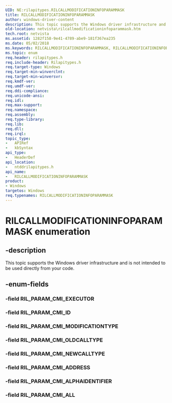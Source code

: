 ```yaml
---
UID: NE:rilapitypes.RILCALLMODIFICATIONINFOPARAMMASK
title: RILCALLMODIFICATIONINFOPARAMMASK
author: windows-driver-content
description: This topic supports the Windows driver infrastructure and is not intended to be used directly from your code.
old-location: netvista\rilcallmodificationinfoparammask.htm
tech.root: netvista
ms.assetid: 1282f158-9e41-4789-abe9-181f367ea235
ms.date: 05/02/2018
ms.keywords: RILCALLMODIFICATIONINFOPARAMMASK, RILCALLMODIFICATIONINFOPARAMMASK enumeration [Network Drivers Starting with Windows Vista], RIL_PARAM_CMI_ADDRESS, RIL_PARAM_CMI_ALL, RIL_PARAM_CMI_ALPHAIDENTIFIER, RIL_PARAM_CMI_ID, RIL_PARAM_CMI_MODIFICATIONTYPE, RIL_PARAM_CMI_NEWCALLTYPE, RIL_PARAM_CMI_OLDCALLTYPE, netvista.rilcallmodificationinfoparammask, ntddrilapitypes/RILCALLMODIFICATIONINFOPARAMMASK, ntddrilapitypes/RIL_PARAM_CMI_ADDRESS, ntddrilapitypes/RIL_PARAM_CMI_ALL, ntddrilapitypes/RIL_PARAM_CMI_ALPHAIDENTIFIER, ntddrilapitypes/RIL_PARAM_CMI_ID, ntddrilapitypes/RIL_PARAM_CMI_MODIFICATIONTYPE, ntddrilapitypes/RIL_PARAM_CMI_NEWCALLTYPE, ntddrilapitypes/RIL_PARAM_CMI_OLDCALLTYPE
ms.topic: enum
req.header: rilapitypes.h
req.include-header: Rilapitypes.h
req.target-type: Windows
req.target-min-winverclnt: 
req.target-min-winversvr: 
req.kmdf-ver: 
req.umdf-ver: 
req.ddi-compliance: 
req.unicode-ansi: 
req.idl: 
req.max-support: 
req.namespace: 
req.assembly: 
req.type-library: 
req.lib: 
req.dll: 
req.irql: 
topic_type:
-	APIRef
-	kbSyntax
api_type:
-	HeaderDef
api_location:
-	ntddrilapitypes.h
api_name:
-	RILCALLMODIFICATIONINFOPARAMMASK
product:
- Windows
targetos: Windows
req.typenames: RILCALLMODIFICATIONINFOPARAMMASK
---
```


# RILCALLMODIFICATIONINFOPARAMMASK enumeration


## -description


This topic supports the Windows driver infrastructure and is not intended to be used directly from your code.


## -enum-fields




### -field RIL_PARAM_CMI_EXECUTOR


### -field RIL_PARAM_CMI_ID


### -field RIL_PARAM_CMI_MODIFICATIONTYPE


### -field RIL_PARAM_CMI_OLDCALLTYPE


### -field RIL_PARAM_CMI_NEWCALLTYPE


### -field RIL_PARAM_CMI_ADDRESS


### -field RIL_PARAM_CMI_ALPHAIDENTIFIER


### -field RIL_PARAM_CMI_ALL

